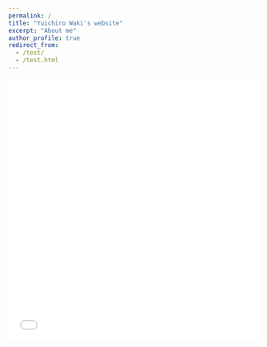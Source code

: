 ```yaml
---
permalink: /
title: "Yuichiro Waki's website"
excerpt: "About me"
author_profile: true
redirect_from:
  - /test/
  - /test.html
---
```



<iframe id="igraph" scrolling="no" style="border:none;" seamless="seamless" src="../files/fig_male_emp_and_pop_by_age.embed" height="525" width="100%"></iframe>





